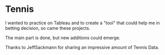 # Tennis
I wanted to practice on Tableau and to create a "tool" that could help me in betting decision, so came these projects.

The main part is done, but new additions could emerge.

Thanks to JeffSackmann for sharing an impressive amount of Tennis Data.
